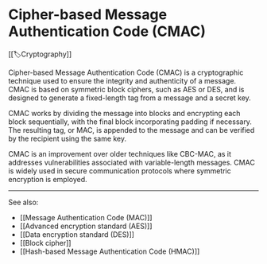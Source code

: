 
# Cipher-based Message Authentication Code (CMAC)

[[🏷️Cryptography]]

Cipher-based Message Authentication Code (CMAC) is a cryptographic technique used to ensure the integrity and authenticity of a message. CMAC is based on symmetric block ciphers, such as AES or DES, and is designed to generate a fixed-length tag from a message and a secret key.

CMAC works by dividing the message into blocks and encrypting each block sequentially, with the final block incorporating padding if necessary. The resulting tag, or MAC, is appended to the message and can be verified by the recipient using the same key.

CMAC is an improvement over older techniques like CBC-MAC, as it addresses vulnerabilities associated with variable-length messages. CMAC is widely used in secure communication protocols where symmetric encryption is employed.

---

See also:

- [[Message Authentication Code (MAC)]]
- [[Advanced encryption standard (AES)]]
- [[Data encryption standard (DES)]]
- [[Block cipher]]
- [[Hash-based Message Authentication Code (HMAC)]]